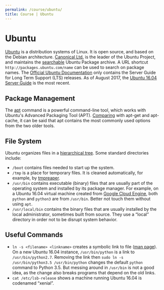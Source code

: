 ```yaml
---
permalink: /course/ubuntu/
title: Course | Ubuntu
---
```

# Ubuntu

[Ubuntu](https://www.ubuntu.com/) is a distribution systems of Linux. It is open source, and based on the Debian architecture. [Canonical Ltd.](https://www.canonical.com/) is the leader of the Ubuntu Project, and maintains the [searchable](https://packages.ubuntu.com/) Ubuntu Package archive. A URL shortcut `http://packages.ubuntu.com/name` can be used to search on package names. The [Official Ubuntu Documentation](https://help.ubuntu.com/) only contains the Server Guide for Long Term Support (LTS) releases. As of August 2017, the [Ubuntu 16.04 Server Guide](https://help.ubuntu.com/lts/serverguide/index.html) is the most recent.

## Package Management

The [apt](https://help.ubuntu.com/lts/serverguide/apt.html) command is a powerful command-line tool, which works with Ubuntu's Advanced Packaging Tool (APT). [Comparing](https://itsfoss.com/apt-vs-apt-get-difference/) with apt-get and apt-cache, it can be said that apt contains the most commonly used options from the two older tools.

## File System

Ubuntu organizes files in a [hierarchical tree](https://help.ubuntu.com/community/LinuxFilesystemTreeOverview). Some standard directories include:

* `/boot` contains files needed to start up the system.
* `/tmp` is a place for temporary files. It is cleaned automatically, for example, by [tmpreaper](http://manpages.ubuntu.com/manpages/xenial/man8/tmpreaper.8.html).
* `/usr/bin` contains executable (binary) files that are usually part of the operating system and installed by its package manager. For example, on a Ubuntu 16.04 virtual machine created from [Google Cloud Engine](http://realai.org/course/google-cloud-platform/#google-compute-engine), both `python` and `python3` are from `/usr/bin`. Better not touch them without using `apt`.
* `/usr/local/bin` contains the binary files that are usually installed by the local administrator, sometimes built from source. They use a “local” directory in order not to be disrupt system behavior.

## Useful Commands

*  `ln -s <filename> <linkname>` creates a symbolic link to file ([man page](https://ss64.com/bash/ln.html)). On a new Ubuntu 16.04 instance, `/usr/bin/python` is a link to `/usr/bin/python2.7`. Removing the link then `sudo ln -s /usr/bin/python3.5 /usr/bin/python` changes the default `python` command to Python 3.5. But messing around in `/usr/bin` is not a good idea, as the change also breaks programs that depend on the old links.
* `cat /etc/lsb-release` shows a machine running Ubuntu 16.04 is codenamed “xenial”.

